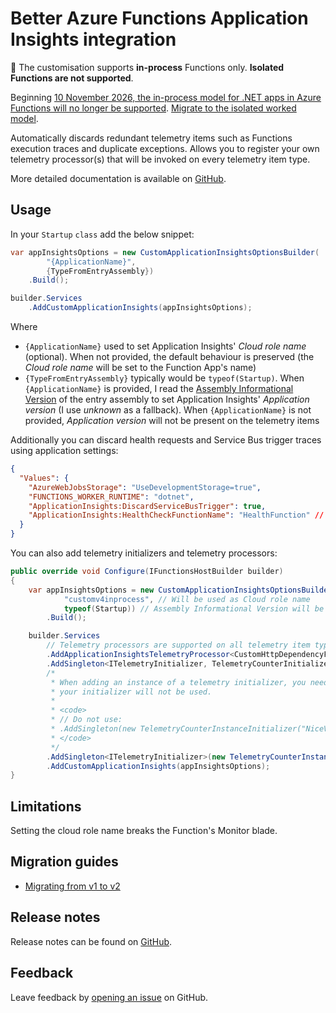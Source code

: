 # Better Azure Functions Application Insights integration

:rotating_light: The customisation supports **in-process** Functions only. **Isolated Functions are not supported**.

Beginning [10 November 2026, the in-process model for .NET apps in Azure Functions will no longer be supported][in-process-retirement-notice]. [Migrate to the isolated worked model][migrate-isolated-worker-model].

Automatically discards redundant telemetry items such as Functions execution traces and duplicate exceptions. Allows you to register your own telemetry processor(s) that will be invoked on every telemetry item type.

More detailed documentation is available on [GitHub][documentation].

## Usage

In your `Startup` `class` add the below snippet:

```csharp
var appInsightsOptions = new CustomApplicationInsightsOptionsBuilder(
        "{ApplicationName}",
        {TypeFromEntryAssembly})
    .Build();

builder.Services
    .AddCustomApplicationInsights(appInsightsOptions);
```

Where

- `{ApplicationName}` used to set Application Insights' _Cloud role name_ (optional). When not provided, the default behaviour is preserved (the _Cloud role name_ will be set to the Function App's name)
- `{TypeFromEntryAssembly}` typically would be `typeof(Startup)`. When `{ApplicationName}` is provided, I read the [Assembly Informational Version][assembly-informational-version] of the entry assembly to set Application Insights' _Application version_ (I use _unknown_ as a fallback). When `{ApplicationName}` is not provided, _Application version_ will not be present on the telemetry items

Additionally you can discard health requests and Service Bus trigger traces using application settings:

```json
{
  "Values": {
    "AzureWebJobsStorage": "UseDevelopmentStorage=true",
    "FUNCTIONS_WORKER_RUNTIME": "dotnet",
    "ApplicationInsights:DiscardServiceBusTrigger": true,
    "ApplicationInsights:HealthCheckFunctionName": "HealthFunction" // The name of the Function, not the route
  }
}
```

You can also add telemetry initializers and telemetry processors:

```csharp
public override void Configure(IFunctionsHostBuilder builder)
{
    var appInsightsOptions = new CustomApplicationInsightsOptionsBuilder(
            "customv4inprocess", // Will be used as Cloud role name
            typeof(Startup)) // Assembly Informational Version will be used as Application version
        .Build();

    builder.Services
        // Telemetry processors are supported on all telemetry item types
        .AddApplicationInsightsTelemetryProcessor<CustomHttpDependencyFilter>()
        .AddSingleton<ITelemetryInitializer, TelemetryCounterInitializer>()
        /*
         * When adding an instance of a telemetry initializer, you need to provide the service Type otherwise
         * your initializer will not be used.
         *
         * <code>
         * // Do not use:
         * .AddSingleton(new TelemetryCounterInstanceInitializer("NiceValue"))
         * </code>
         */
        .AddSingleton<ITelemetryInitializer>(new TelemetryCounterInstanceInitializer("NiceValue"))
        .AddCustomApplicationInsights(appInsightsOptions);
}
```

## Limitations

Setting the cloud role name breaks the Function's Monitor blade.

## Migration guides

- [Migrating from v1 to v2][migrating-from-v1-v2]

## Release notes

Release notes can be found on [GitHub][release-notes].

## Feedback

Leave feedback by [opening an issue][open-issue] on GitHub.

[assembly-informational-version]: https://learn.microsoft.com/en-us/dotnet/standard/assembly/versioning#assembly-informational-version
[release-notes]: https://github.com/gabrielweyer/azure-functions-telemetry/releases
[documentation]: https://github.com/gabrielweyer/azure-functions-telemetry/blob/main/README.md
[open-issue]: https://github.com/gabrielweyer/azure-functions-telemetry/issues/new
[migrating-from-v1-v2]: https://github.com/gabrielweyer/azure-functions-telemetry/blob/main/docs/Migrate-from-v1-to-v2.md
[in-process-retirement-notice]: https://azure.microsoft.com/en-us/updates/retirement-support-for-the-inprocess-model-for-net-apps-in-azure-functions-ends-10-november-2026/
[migrate-isolated-worker-model]: https://learn.microsoft.com/en-au/azure/azure-functions/migrate-dotnet-to-isolated-model?tabs=net8
